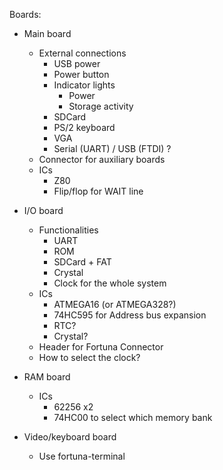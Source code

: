 Boards:

 - Main board
   - External connections
     - USB power
     - Power button
     - Indicator lights
       - Power
       - Storage activity
     - SDCard
     - PS/2 keyboard
     - VGA
     - Serial (UART) / USB (FTDI) ?
   - Connector for auxiliary boards
   - ICs
     - Z80
     - Flip/flop for WAIT line
     
 - I/O board
   - Functionalities
     - UART
     - ROM
     - SDCard + FAT
     - Crystal
     - Clock for the whole system
   - ICs
     - ATMEGA16 (or ATMEGA328?)
     - 74HC595 for Address bus expansion
     - RTC?
     - Crystal?
   - Header for Fortuna Connector
   - How to select the clock?

 - RAM board
   - ICs
     - 62256 x2
     - 74HC00 to select which memory bank

 - Video/keyboard board
   - Use fortuna-terminal
